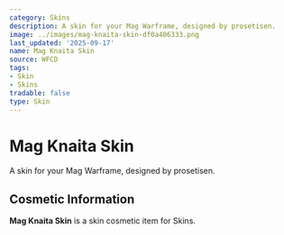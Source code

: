 ```yaml
---
category: Skins
description: A skin for your Mag Warframe, designed by prosetisen.
image: ../images/mag-knaita-skin-df0a406333.png
last_updated: '2025-09-17'
name: Mag Knaita Skin
source: WFCD
tags:
- Skin
- Skins
tradable: false
type: Skin
---
```


# Mag Knaita Skin

A skin for your Mag Warframe, designed by prosetisen.

## Cosmetic Information

**Mag Knaita Skin** is a skin cosmetic item for Skins.

